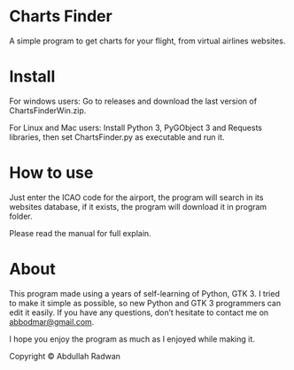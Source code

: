 # Charts Finder
A simple program to get charts for your flight, from virtual airlines websites.

# Install

For windows users: Go to releases and download the last version of ChartsFinderWin.zip.

For Linux and Mac users: Install Python 3, PyGObject 3 and Requests libraries, then set ChartsFinder.py as executable and run it. 

# How to use

Just enter the ICAO code for the airport, the program will search in its websites
database, if it exists, the program will download it in program folder.

Please read the manual for full explain.

# About

This program made using a years of self-learning of Python, GTK 3. I tried to make it
simple as possible, so new Python and GTK 3 programmers can edit it easily. If you
have any questions, don’t hesitate to contact me on abbodmar@gmail.com.

I hope you enjoy the program as much as I enjoyed while making it.

Copyright © Abdullah Radwan